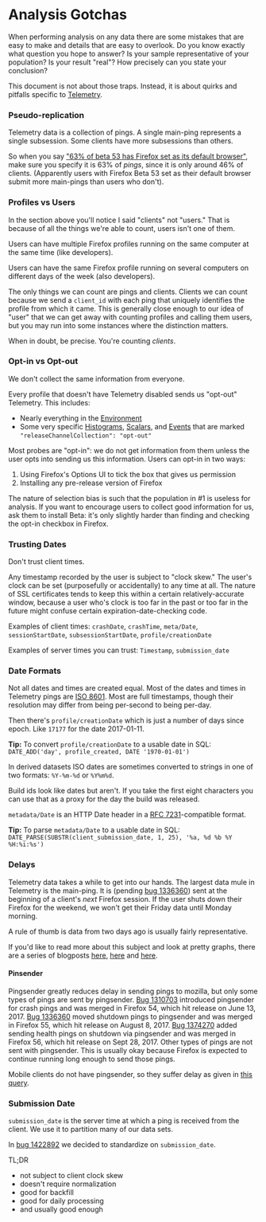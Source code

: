 # Analysis Gotchas

When performing analysis on any data there are some mistakes that are easy to make and details that are easy to overlook. Do you know exactly what question you hope to answer? Is your sample representative of your population? Is your result "real"? How precisely can you state your conclusion?

This document is not about those traps. Instead, it is about quirks and pitfalls specific to [Telemetry](https://firefox-source-docs.mozilla.org/toolkit/components/telemetry/telemetry/index.html).

### Pseudo-replication

Telemetry data is a collection of pings. A single main-ping represents a single subsession. Some clients have more subsessions than others.

So when you say ["63% of beta 53 has Firefox set as its default browser"](https://mzl.la/2q75dbF), make sure you specify it is 63% of _pings_, since it is only around 46% of clients. (Apparently users with Firefox Beta 53 set as their default browser submit more main-pings than users who don't).

### Profiles vs Users

In the section above you'll notice I said "clients" not "users." That is because of all the things we're able to count, users isn't one of them.

Users can have multiple Firefox profiles running on the same computer at the same time (like developers).

Users can have the same Firefox profile running on several computers on different days of the week (also developers).

The only things we can count are pings and clients. Clients we can count because we send a `client_id` with each ping that uniquely identifies the profile from which it came. This is generally close enough to our idea of "user" that we can get away with counting profiles and calling them users, but you may run into some instances where the distinction matters.

When in doubt, be precise. You're counting _clients_.

### Opt-in vs Opt-out

We don't collect the same information from everyone.

Every profile that doesn't have Telemetry disabled sends us "opt-out" Telemetry. This includes:
* Nearly everything in the [Environment](https://firefox-source-docs.mozilla.org/toolkit/components/telemetry/telemetry/data/environment.html)
* Some very specific [Histograms](https://firefox-source-docs.mozilla.org/toolkit/components/telemetry/telemetry/collection/histograms.html), [Scalars](https://firefox-source-docs.mozilla.org/toolkit/components/telemetry/telemetry/collection/scalars.html), and [Events](https://firefox-source-docs.mozilla.org/toolkit/components/telemetry/telemetry/collection/events.html) that are marked `"releaseChannelCollection": "opt-out"`

Most probes are "opt-in": we do not get information from them unless the user opts into sending us this information. Users can opt-in in two ways:
1. Using Firefox's Options UI to tick the box that gives us permission
2. Installing any pre-release version of Firefox

The nature of selection bias is such that the population in #1 is useless for analysis. If you want to encourage users to collect good information for us, ask them to install Beta: it's only slightly harder than finding and checking the opt-in checkbox in Firefox.

### Trusting Dates

Don't trust client times.

Any timestamp recorded by the user is subject to "clock skew." The user's clock can be set (purposefully or accidentally) to any time at all. The nature of SSL certificates tends to keep this within a certain relatively-accurate window, because a user who's clock is too far in the past or too far in the future might confuse certain expiration-date-checking code.

Examples of client times: `crashDate`, `crashTime`, `meta/Date`, `sessionStartDate`, `subsessionStartDate`, `profile/creationDate`

Examples of server times you can trust: `Timestamp`, `submission_date`

### Date Formats

Not all dates and times are created equal. Most of the dates and times in Telemetry pings are [ISO 8601](https://en.wikipedia.org/wiki/ISO_8601). Most are full timestamps, though their resolution may differ from being per-second to being per-day.

Then there's `profile/creationDate` which is just a number of days since epoch. Like `17177` for the date 2017-01-11.

**Tip:** To convert `profile/creationDate` to a usable date in SQL: `DATE_ADD('day', profile_created, DATE '1970-01-01')`

In derived datasets ISO dates are sometimes converted to strings in one of two formats: `%Y-%m-%d` or `%Y%m%d`.

Build ids look like dates but aren't. If you take the first eight characters you can use that as a proxy for the day the build was released.

`metadata/Date` is an HTTP Date header in a [RFC 7231](http://tools.ietf.org/html/rfc7231#section-7.1.1.1)-compatible format.

**Tip:** To parse `metadata/Date` to a usable date in SQL: `DATE_PARSE(SUBSTR(client_submission_date, 1, 25), '%a, %d %b %Y %H:%i:%s')`

### Delays

Telemetry data takes a while to get into our hands. The largest data mule in Telemetry is the main-ping. It is (pending [bug 1336360](https://bugzilla.mozilla.org/show_bug.cgi?id=1336360)) sent at the beginning of a client's _next_ Firefox session. If the user shuts down their Firefox for the weekend, we won't get their Friday data until Monday morning.

A rule of thumb is data from two days ago is usually fairly representative.

If you'd like to read more about this subject and look at pretty graphs, there are a series of blogposts [here](https://chuttenblog.wordpress.com/2017/02/09/data-science-is-hard-client-delays-for-crash-pings/), [here](https://chuttenblog.wordpress.com/2017/07/12/latency-improvements-or-yet-another-satisfying-graph/) and [here](https://chuttenblog.wordpress.com/2017/09/12/two-days-or-how-long-until-the-data-is-in/).

#### Pinsender

Pingsender greatly reduces delay in sending pings to mozilla, but only some types of pings are sent by pingsender. [Bug 1310703](https://bugzilla.mozilla.org/show_bug.cgi?id=1310703) introduced pingsender for crash pings and was merged in Firefox 54, which hit release on June 13, 2017. [Bug 1336360](https://bugzilla.mozilla.org/show_bug.cgi?id=1336360) moved shutdown pings to pingsender and was merged in Firefox 55, which hit release on August 8, 2017. [Bug 1374270](https://bugzilla.mozilla.org/show_bug.cgi?id=1374270) added sending health pings on shutdown via pingsender and was merged in Firefox 56, which hit release on Sept 28, 2017. Other types of pings are not sent with pingsender. This is usually okay because Firefox is expected to continue running long enough to send those pings.

Mobile clients do not have pingsender, so they suffer delay as given in [this query](https://sql.telemetry.mozilla.org/queries/49867#134105).

### Submission Date

`submission_date` is the server time at which a ping is received from the client. We use it to
partition many of our data sets.

In [bug 1422892](https://bugzilla.mozilla.org/show_bug.cgi?id=1422892) we decided to standardize
on `submission_date`.

TL;DR

* not subject to client clock skew
* doesn't require normalization
* good for backfill
* good for daily processing
* and usually good enough
